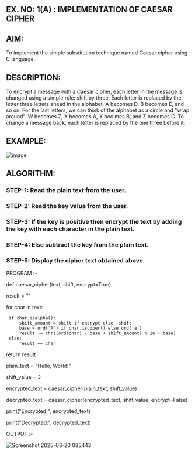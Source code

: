 ## EX. NO: 1(A) : IMPLEMENTATION OF CAESAR CIPHER
 

## AIM:

To implement the simple substitution technique named Caesar cipher using C language.

## DESCRIPTION:

To encrypt a message with a Caesar cipher, each letter in the message is changed using a simple rule: shift by three. Each letter is replaced by the letter three letters ahead in the alphabet. A becomes D, B becomes E, and so on. For the last letters, we can think of the
alphabet as a circle and "wrap around". W becomes Z, X becomes A, Y bec mes B, and Z
becomes C. To change a message back, each letter is replaced by the one three before it.

## EXAMPLE:



![image](https://github.com/Hemamanigandan/CNS/assets/149653568/eb9c6c43-8c80-4cdd-b9d4-91705a311c79)


## ALGORITHM:

### STEP-1: Read the plain text from the user.
### STEP-2: Read the key value from the user.
### STEP-3: If the key is positive then encrypt the text by adding the key with each character in the plain text.
### STEP-4: Else subtract the key from the plain text.
### STEP-5: Display the cipher text obtained above.


PROGRAM :-

def caesar_cipher(text, shift, encrypt=True):
  
   result = ""

 for char in text:
    
     if char.isalpha():
         shift_amount = shift if encrypt else -shift
         base = ord('A') if char.isupper() else ord('a')
         result += chr((ord(char) - base + shift_amount) % 26 + base)
     else:
         result += char
  return result

plain_text = "Hello, World!"

shift_value = 3

encrypted_text = caesar_cipher(plain_text, shift_value)

decrypted_text = caesar_cipher(encrypted_text, shift_value, encrypt=False)

print("Encrypted:", encrypted_text)

print("Decrypted:", decrypted_text)



OUTPUT :-



![Screenshot 2025-03-20 085443](https://github.com/user-attachments/assets/c118bf9b-6f30-4b57-99f0-27032088c394)

